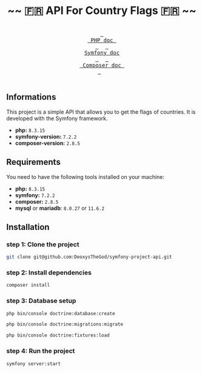 <div align="center">

# ~~ 🇫🇷 API For Country Flags  🇫🇷 ~~

</div>

<div align="center">
  <br>
  <a href="https://www.php.net/manual/en/"><kbd> <br> PHP doc <br> </kbd></a>&ensp;&ensp;
  <a href="https://symfony.com/doc/current/index.html"><kbd> <br> Symfony doc <br> </kbd></a>&ensp;&ensp;
  <a href="https://getcomposer.org/doc/"><kbd> <br> Composer doc <br> </kbd></a>&ensp;&ensp;
</div><br>

## Informations

This project is a simple API that allows you to get the flags of countries. It is developed with the Symfony framework.

* **php:** `8.3.15`
* **symfony-version:** `7.2.2`
* **composer-version:** `2.8.5`

## Requirements

You need to have the following tools installed on your machine:
* **php:** `8.3.15`
* **symfony:** `7.2.2`
* **composer:** `2.8.5`
* **mysql** or **mariadb**: `8.0.27` or `11.6.2`

## Installation

### step 1: Clone the project

```bash
git clone git@github.com:DeoxysTheGod/symfony-project-api.git
```

### step 2: Install dependencies

```bash
composer install
```

### step 3: Database setup

```bash
php bin/console doctrine:database:create
```
```bash
php bin/console doctrine:migrations:migrate
```
```bash
php bin/console doctrine:fixtures:load
```

### step 4: Run the project

```bash
symfony server:start
```
